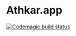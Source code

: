 # Athkar.app


[![Codemagic build status](https://api.codemagic.io/apps/62a8fecc7380475bc7b9331a/my-workflow/status_badge.svg)](https://athkar.app)
